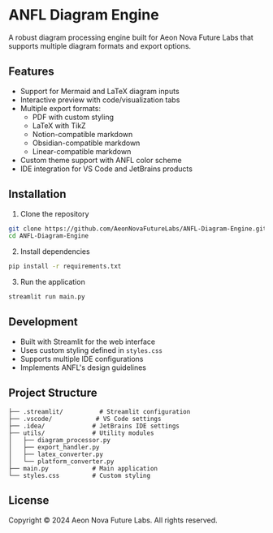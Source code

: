 # ANFL Diagram Engine

A robust diagram processing engine built for Aeon Nova Future Labs that supports multiple diagram formats and export options.

## Features

- Support for Mermaid and LaTeX diagram inputs
- Interactive preview with code/visualization tabs
- Multiple export formats:
  - PDF with custom styling
  - LaTeX with TikZ
  - Notion-compatible markdown
  - Obsidian-compatible markdown
  - Linear-compatible markdown
- Custom theme support with ANFL color scheme
- IDE integration for VS Code and JetBrains products

## Installation

1. Clone the repository
```bash
git clone https://github.com/AeonNovaFutureLabs/ANFL-Diagram-Engine.git
cd ANFL-Diagram-Engine
```

2. Install dependencies
```bash
pip install -r requirements.txt
```

3. Run the application
```bash
streamlit run main.py
```

## Development

- Built with Streamlit for the web interface
- Uses custom styling defined in `styles.css`
- Supports multiple IDE configurations
- Implements ANFL's design guidelines

## Project Structure

```
├── .streamlit/          # Streamlit configuration
├── .vscode/            # VS Code settings
├── .idea/             # JetBrains IDE settings
├── utils/             # Utility modules
│   ├── diagram_processor.py
│   ├── export_handler.py
│   ├── latex_converter.py
│   └── platform_converter.py
├── main.py            # Main application
└── styles.css         # Custom styling
```

## License

Copyright © 2024 Aeon Nova Future Labs. All rights reserved.
